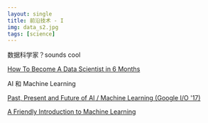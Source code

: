 ```yaml
---
layout: single
title: 前沿技术 - I
img: data_s2.jpg
tags: [science]
---
```


数据科学家？sounds cool

[How To Become A Data Scientist in 6 Months](https://www.youtube.com/watch?v=aio6wCCwHSc)

AI 和 Machine Learning

[Past, Present and Future of AI / Machine Learning (Google I/O '17)](https://www.youtube.com/watch?v=0ueamFGdOpA)

[A Friendly Introduction to Machine Learning](https://www.youtube.com/watch?v=IpGxLWOIZy4)
